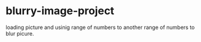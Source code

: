 # blurry-image-project

loading picture and usinig range of numbers to another range of numbers to blur picure.
 
